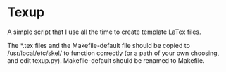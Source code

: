 # Texup

A simple script that I use all the time to create template LaTex files.

The *.tex files and the Makefile-default file should be copied to /usr/local/etc/skel/ to function correctly (or a path of your own choosing, and edit texup.py).  Makefile-default should be renamed to Makefile.
